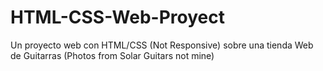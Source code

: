 # HTML-CSS-Web-Proyect
<p>Un proyecto web con HTML/CSS (Not Responsive) sobre una tienda Web de Guitarras (Photos from Solar Guitars not mine)</p>
